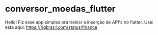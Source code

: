 # conversor_moedas_flutter
 Hello!
 Fiz esse app simples pra treinar a inserção de API's no flutter.
 Usei esta aqui: https://hgbrasil.com/status/finance
